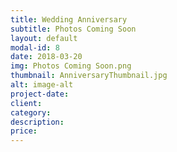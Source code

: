 ```yaml
---
title: Wedding Anniversary
subtitle: Photos Coming Soon
layout: default
modal-id: 8
date: 2018-03-20
img: Photos Coming Soon.png
thumbnail: AnniversaryThumbnail.jpg
alt: image-alt
project-date: 
client: 
category: 
description:  
price: 
---
```

